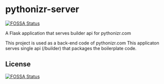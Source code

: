 # pythonizr-server
[![FOSSA Status](https://app.fossa.io/api/projects/git%2Bgithub.com%2Fakashp1712%2Fpythonizr-server.svg?type=shield)](https://app.fossa.io/projects/git%2Bgithub.com%2Fakashp1712%2Fpythonizr-server?ref=badge_shield)

A Flask application that serves builder api for pythonizr.com

This project is used as a back-end code of pythonizr.com 
This applicaton serves single api (/builder) that packages the boilerplate code.


## License
[![FOSSA Status](https://app.fossa.io/api/projects/git%2Bgithub.com%2Fakashp1712%2Fpythonizr-server.svg?type=large)](https://app.fossa.io/projects/git%2Bgithub.com%2Fakashp1712%2Fpythonizr-server?ref=badge_large)